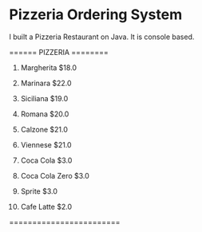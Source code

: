 # Pizzeria Ordering System
I built a Pizzeria Restaurant on Java. It is console based.

====== PIZZERIA ========
1. Margherita		  $18.0
2. Marinara			  $22.0
3. Siciliana		  $19.0
4. Romana			    $20.0
5. Calzone			  $21.0
6. Viennese			  $21.0

7. Coca Cola		  $3.0
8. Coca Cola Zero	$3.0
9. Sprite			    $3.0
10. Cafe Latte		$2.0

========================
